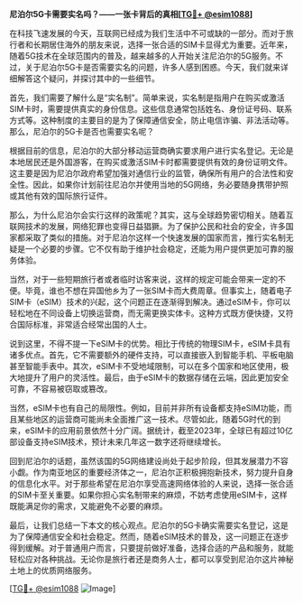 **尼泊尔5G卡需要实名吗？——一张卡背后的真相[[TG💪+ @esim1088](https://t.me/s/esim1088)]**

在科技飞速发展的今天，互联网已经成为我们生活中不可或缺的一部分。而对于旅行者和长期居住海外的朋友来说，选择一张合适的SIM卡显得尤为重要。近年来，随着5G技术在全球范围内的普及，越来越多的人开始关注尼泊尔的5G服务。不过，关于尼泊尔5G卡是否需要实名的问题，许多人感到困惑。今天，我们就来详细解答这个疑问，并探讨其中的一些细节。

首先，我们需要了解什么是“实名制”。简单来说，实名制是指用户在购买或激活SIM卡时，需要提供真实的身份信息。这些信息通常包括姓名、身份证号码、联系方式等。这种制度的主要目的是为了保障通信安全，防止电信诈骗、非法活动等。那么，尼泊尔的5G卡是否也需要实名呢？

根据目前的信息，尼泊尔的大部分移动运营商确实要求用户进行实名登记。无论是本地居民还是外国游客，在购买或激活SIM卡时都需要提供有效的身份证明文件。这主要是因为尼泊尔政府希望加强对通信行业的监管，确保所有用户的合法性和安全性。因此，如果你计划前往尼泊尔并使用当地的5G网络，务必要随身携带护照或其他有效的国际旅行证件。

那么，为什么尼泊尔会实行这样的政策呢？其实，这与全球趋势密切相关。随着互联网技术的发展，网络犯罪也变得日益猖獗。为了保护公民和社会的安全，许多国家都采取了类似的措施。对于尼泊尔这样一个快速发展的国家而言，推行实名制无疑是一个必要的步骤。它不仅有助于维护社会稳定，还能为用户提供更加可靠的服务体验。

当然，对于一些短期旅行者或者临时访客来说，这样的规定可能会带来一定的不便。毕竟，谁也不想在异国他乡为了一张SIM卡而大费周章。但事实上，随着电子SIM卡（eSIM）技术的兴起，这个问题正在逐渐得到解决。通过eSIM卡，你可以轻松地在不同设备上切换运营商，而无需更换实体卡。这种方式既方便快捷，又符合国际标准，非常适合经常出国的人士。

说到这里，不得不提一下eSIM卡的优势。相比于传统的物理SIM卡，eSIM卡具有诸多优点。首先，它不需要额外的硬件支持，可以直接嵌入到智能手机、平板电脑甚至智能手表中。其次，eSIM卡不受地域限制，可以在多个国家和地区使用，极大地提升了用户的灵活性。最后，由于eSIM卡的数据存储在云端，因此更加安全可靠，不容易被窃取或篡改。

当然，eSIM卡也有自己的局限性。例如，目前并非所有设备都支持eSIM功能，而且某些地区的运营商可能尚未全面推广这一技术。尽管如此，随着5G时代的到来，eSIM卡的应用前景依然十分广阔。据统计，截至2023年，全球已有超过10亿部设备支持eSIM技术，预计未来几年这一数字还将继续增长。

回到尼泊尔的话题，虽然该国的5G网络建设尚处于起步阶段，但其发展潜力不容小觑。作为南亚地区的重要经济体之一，尼泊尔正积极拥抱新技术，努力提升自身的信息化水平。对于那些希望在尼泊尔享受高速网络体验的人来说，选择一张合适的SIM卡至关重要。如果你担心实名制带来的麻烦，不妨考虑使用eSIM卡，这样既能满足你的需求，又能避免不必要的麻烦。

最后，让我们总结一下本文的核心观点。尼泊尔的5G卡确实需要实名登记，这是为了保障通信安全和社会稳定。然而，随着eSIM技术的普及，这一问题正在逐步得到缓解。对于普通用户而言，只要提前做好准备，选择合适的产品和服务，就能轻松应对各种挑战。无论你是旅行者还是商务人士，都可以享受到尼泊尔这片神秘土地上的优质网络服务。

[[TG💪+ @esim1088](https://t.me/s/esim1088) ![Image](https://i.postimg.cc/4NQfJmqS/Snipaste-2025-05-13-00-14-12.png)]